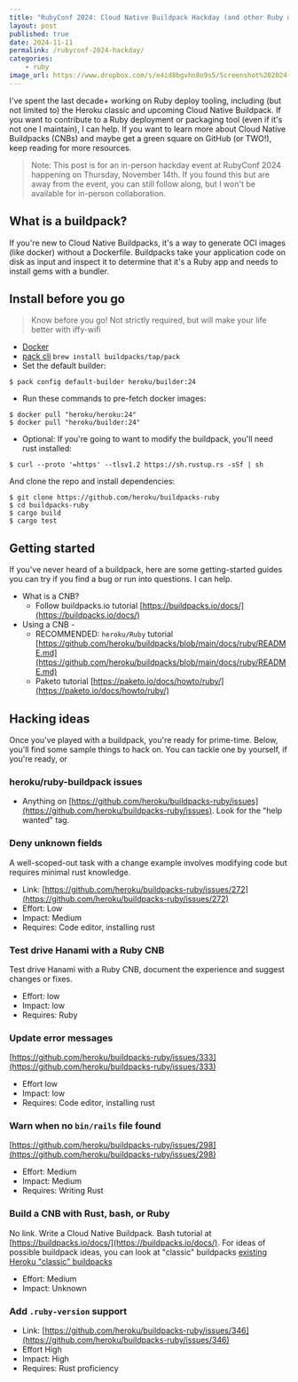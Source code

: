 ```yaml
---
title: "RubyConf 2024: Cloud Native Buildpack Hackday (and other Ruby deploy tools, too!) "
layout: post
published: true
date: 2024-11-11
permalink: /rubyconf-2024-hackday/
categories:
    - ruby
image_url: https://www.dropbox.com/s/e4id8bgvhn8n9s5/Screenshot%202024-11-12%20at%2012.02.52%E2%80%AFPM.png?raw=1
---
```


I've spent the last decade+ working on Ruby deploy tooling, including (but not limited to) the Heroku classic and upcoming Cloud Native Buildpack. If you want to contribute to a Ruby deployment or packaging tool (even if it's not one I maintain), I can help. If you want to learn more about Cloud Native Buildpacks (CNBs) and maybe get a green square on GitHub (or TWO!), keep reading for more resources.

> Note: This post is for an in-person hackday event at RubyConf 2024 happening on Thursday, November 14th. If you found this but are away from the event, you can still follow along, but I won't be available for in-person collaboration.

## What is a buildpack?

If you're new to Cloud Native Buildpacks, it's a way to generate OCI images (like docker) without a Dockerfile. Buildpacks take your application code on disk as input and inspect it to determine that it's a Ruby app and needs to install gems with a bundler.

## Install before you go

> Know before you go! Not strictly required, but will make your life better with iffy-wifi

- [Docker](https://docs.docker.com/engine/install/)
- [pack cli](https://buildpacks.io/docs/for-platform-operators/how-to/integrate-ci/pack/) `brew install buildpacks/tap/pack`
- Set the default builder:

```
$ pack config default-builder heroku/builder:24
```

- Run these commands to pre-fetch docker images:

```
$ docker pull "heroku/heroku:24"
$ docker pull "heroku/builder:24"
```

- Optional: If you're going to want to modify the buildpack, you'll need rust installed:

```
$ curl --proto '=https' --tlsv1.2 https://sh.rustup.rs -sSf | sh
```

And clone the repo and install dependencies:

```
$ git clone https://github.com/heroku/buildpacks-ruby
$ cd buildpacks-ruby
$ cargo build
$ cargo test
```

## Getting started

If you've never heard of a buildpack, here are some getting-started guides you can try if you find a bug or run into questions. I can help.

- What is a CNB?
    - Follow buildpacks.io tutorial [https://buildpacks.io/docs/](https://buildpacks.io/docs/)
- Using a CNB -
    - RECOMMENDED: `heroku/Ruby` tutorial [https://github.com/heroku/buildpacks/blob/main/docs/ruby/README.md](https://github.com/heroku/buildpacks/blob/main/docs/ruby/README.md)
    - Paketo tutorial [https://paketo.io/docs/howto/ruby/](https://paketo.io/docs/howto/ruby/)

## Hacking ideas

Once you've played with a buildpack, you're ready for prime-time. Below, you'll find some sample things to hack on. You can tackle one by yourself, if you're ready, or

### heroku/ruby-buildpack issues

- Anything on [https://github.com/heroku/buildpacks-ruby/issues](https://github.com/heroku/buildpacks-ruby/issues). Look for the "help wanted" tag.

### Deny unknown fields

A well-scoped-out task with a change example involves modifying code but requires minimal rust knowledge.

- Link: [https://github.com/heroku/buildpacks-ruby/issues/272](https://github.com/heroku/buildpacks-ruby/issues/272)
- Effort: Low
- Impact: Medium
- Requires: Code editor, installing rust

### Test drive Hanami with a Ruby CNB

Test drive Hanami with a Ruby CNB, document the experience and suggest changes or fixes.

- Effort: low
- Impact: low
- Requires: Ruby

### Update error messages

[https://github.com/heroku/buildpacks-ruby/issues/333](https://github.com/heroku/buildpacks-ruby/issues/333)

- Effort low
- Impact: low
- Requires: Code editor, installing rust

### Warn when no `bin/rails` file found

[https://github.com/heroku/buildpacks-ruby/issues/298](https://github.com/heroku/buildpacks-ruby/issues/298)

- Effort: Medium
- Impact: Medium
- Requires: Writing Rust

### Build a CNB with Rust, bash, or Ruby

No link. Write a Cloud Native Buildpack. Bash tutorial at [https://buildpacks.io/docs/](https://buildpacks.io/docs/). For ideas of possible buildpack ideas, you can look at "classic" buildpacks [existing Heroku "classic" buildpacks](https://elements.heroku.com/buildpacks)

- Effort: Medium
- Impact: Unknown

### Add `.ruby-version` support

- Link: [https://github.com/heroku/buildpacks-ruby/issues/346](https://github.com/heroku/buildpacks-ruby/issues/346)
- Effort High
- Impact: High
- Requires: Rust proficiency

